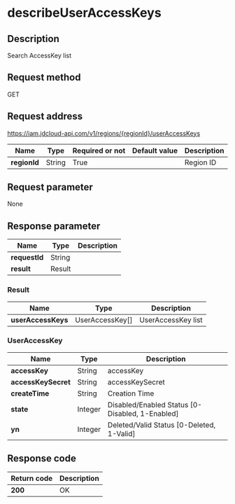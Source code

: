 # describeUserAccessKeys


## Description
Search AccessKey list

## Request method
GET

## Request address
https://iam.jdcloud-api.com/v1/regions/{regionId}/userAccessKeys

|Name|Type|Required or not|Default value|Description|
|---|---|---|---|---|
|**regionId**|String|True| |Region ID|

## Request parameter
None


## Response parameter
|Name|Type|Description|
|---|---|---|
|**requestId**|String| |
|**result**|Result| |


### Result
|Name|Type|Description|
|---|---|---|
|**userAccessKeys**|UserAccessKey[]|UserAccessKey list|
### UserAccessKey
|Name|Type|Description|
|---|---|---|
|**accessKey**|String|accessKey|
|**accessKeySecret**|String|accessKeySecret|
|**createTime**|String|Creation Time|
|**state**|Integer|Disabled/Enabled Status [0-Disabled, 1-Enabled]|
|**yn**|Integer|Deleted/Valid Status [0-Deleted, 1-Valid]|

## Response code
|Return code|Description|
|---|---|
|**200**|OK|
